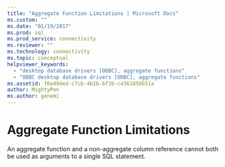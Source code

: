 ```yaml
---
title: "Aggregate Function Limitations | Microsoft Docs"
ms.custom: ""
ms.date: "01/19/2017"
ms.prod: sql
ms.prod_service: connectivity
ms.reviewer: ""
ms.technology: connectivity
ms.topic: conceptual
helpviewer_keywords: 
  - "desktop database drivers [ODBC], aggregate functions"
  - "ODBC desktop database drivers [ODBC], aggregate functions"
ms.assetid: f6e494ed-c7cb-4b1b-bf3b-c4361850b51a
author: MightyPen
ms.author: genemi
---
```

# Aggregate Function Limitations
An aggregate function and a non-aggregate column reference cannot both be used as arguments to a single SQL statement.
